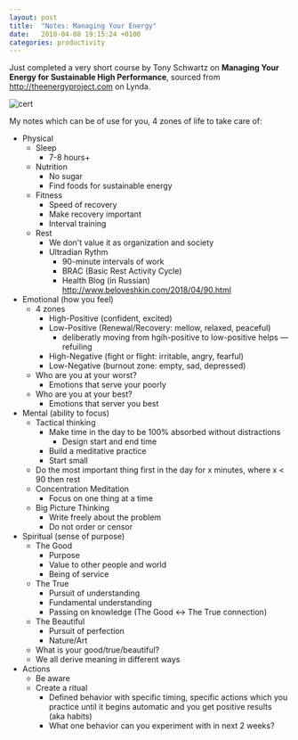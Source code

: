 ```yaml
---
layout: post
title:  "Notes: Managing Your Energy"
date:   2018-04-08 19:15:24 +0100
categories: productivity
---
```


Just completed a very short course by Tony Schwartz on **Managing Your Energy for Sustainable High Performance**, sourced from http://theenergyproject.com on Lynda. 

![cert](https://i.imgur.com/1rqEqwI.jpg)

My notes which can be of use for you, 4 zones of life to take care of:

* Physical
  * Sleep
    * 7-8 hours+
  * Nutrition
    * No sugar
    * Find foods for sustainable energy
  * Fitness
    * Speed of recovery
    * Make recovery important
    * Interval training
  * Rest
    * We don't value it as organization and society
    * Ultradian Rythm
      * 90-minute intervals of work
      * BRAC (Basic Rest Activity Cycle)
      * Health Blog (in Russian) http://www.beloveshkin.com/2018/04/90.html
* Emotional (how you feel)
  * 4 zones
    * High-Positive (confident, excited)
    * Low-Positive (Renewal/Recovery: mellow, relaxed, peaceful)
      * deliberatly moving from hgih-positive to low-positive helps — refuiling
    * High-Negative (fight or flight: irritable, angry, fearful)
    * Low-Negative (burnout zone: empty, sad, depressed)
  * Who are you at your worst?
    * Emotions that serve your poorly
  * Who are you at your best? 
    * Emotions that server you best
* Mental (ability to focus)
  * Tactical thinking
    * Make time in the day to be 100% absorbed without distractions
      * Design start and end time
    * Build a meditative practice
    * Start small
  * Do the most important thing first in the day for x minutes, where x < 90 then rest
  * Concentration Meditation
    * Focus on one thing at a time
  * Big Picture Thinking
    * Write freely about the problem
    * Do not order or censor
* Spiritual (sense of purpose)
  * The Good
    * Purpose
    * Value to other people and world
    * Being of service
  * The True
    * Pursuit of understanding
    * Fundamental understanding
    * Passing on knowledge (The Good <-> The True connection)
  * The Beautiful
    * Pursuit of perfection
    * Nature/Art
  * What is your good/true/beautiful? 
  * We all derive meaning in different ways
* Actions
  * Be aware
  * Create a ritual 
    * Defined behavior with specific timing, specific actions which you practice until it begins automatic and you get positive results (aka habits)
    * What one behavior can you experiment with in next 2 weeks? 


